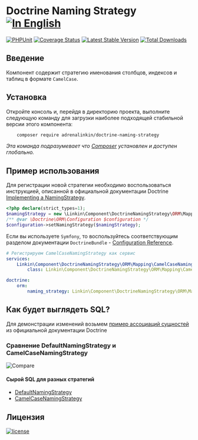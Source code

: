 Doctrine Naming Strategy [![In English](https://img.shields.io/badge/Switch_To-English-green.svg?style=flat-square)](./README.md)
========================

[![PHPUnit](https://github.com/adrenalinkin/doctrine-naming-strategy/workflows/UnitTests/badge.svg)](https://github.com/adrenalinkin/doctrine-naming-strategy/actions/workflows/unit-tests.yml)
[![Coverage Status](https://coveralls.io/repos/github/adrenalinkin/doctrine-naming-strategy/badge.svg?branch=master)](https://coveralls.io/github/adrenalinkin/doctrine-naming-strategy?branch=master)
[![Latest Stable Version](https://poser.pugx.org/adrenalinkin/doctrine-naming-strategy/v/stable)](https://packagist.org/packages/adrenalinkin/doctrine-naming-strategy)
[![Total Downloads](https://poser.pugx.org/adrenalinkin/doctrine-naming-strategy/downloads)](https://packagist.org/packages/adrenalinkin/doctrine-naming-strategy)

Введение
--------

Компонент содержит стратегию именования столбцов, индексов и таблиц в формате `CamelCase`.

Установка
---------

Откройте консоль и, перейдя в директорию проекта, выполните следующую команду для загрузки наиболее подходящей
стабильной версии этого компонента:
```bash
    composer require adrenalinkin/doctrine-naming-strategy
```
*Эта команда подразумевает что [Composer](https://getcomposer.org) установлен и доступен глобально.*

Пример использования
--------------------

Для регистрации новой стратегии необходимо воспользоваться инструкцией, описанной в официальной
документации Doctrine [Implementing a NamingStrategy](https://www.doctrine-project.org/projects/doctrine-orm/en/current/reference/namingstrategy.html).

```php
<?php declare(strict_types=1);
$namingStrategy = new \Linkin\Component\DoctrineNamingStrategy\ORM\Mapping\CamelCaseNamingStrategy();
/** @var \Doctrine\ORM\Configuration $configuration */
$configuration->setNamingStrategy($namingStrategy);
```

Если вы используете `Symfony`, то воспользуйтесь соответствующим разделом документации `DoctrineBundle` -
[Configuration Reference](https://symfony.com/doc/master/bundles/DoctrineBundle/configuration.html).

```yaml
# Регистрируем CamelCaseNamingStrategy как сервис
services:
    Linkin\Component\DoctrineNamingStrategy\ORM\Mapping\CamelCaseNamingStrategy:
        class: Linkin\Component\DoctrineNamingStrategy\ORM\Mapping\CamelCaseNamingStrategy

doctrine:
    orm:
        naming_strategy: Linkin\Component\DoctrineNamingStrategy\ORM\Mapping\CamelCaseNamingStrategy
```

Как будет выглядеть SQL?
------------------------

Для демонстрации изменений возьмем
[пример ассоциаций сущностей](https://www.doctrine-project.org/projects/doctrine-orm/en/2.12/reference/working-with-associations.html#association-example-entities)
из официальной документации Doctrine

### Сравнение DefaultNamingStrategy и CamelCaseNamingStrategy
![Compare](https://user-images.githubusercontent.com/4967813/184545148-8f07cb13-5a84-4470-a84f-6bb70626fee1.png)

#### Сырой SQL для разных стратегий
- [DefaultNamingStrategy](./Tests/Functional/Sql/defaultNamingStrategyWithFk.sql)
- [CamelCaseNamingStrategy](./Tests/Functional/Sql/camelCaseNamingStrategyWithFk.sql)

Лицензия
--------

[![license](https://img.shields.io/badge/License-MIT-green.svg?style=flat-square)](./LICENSE)
